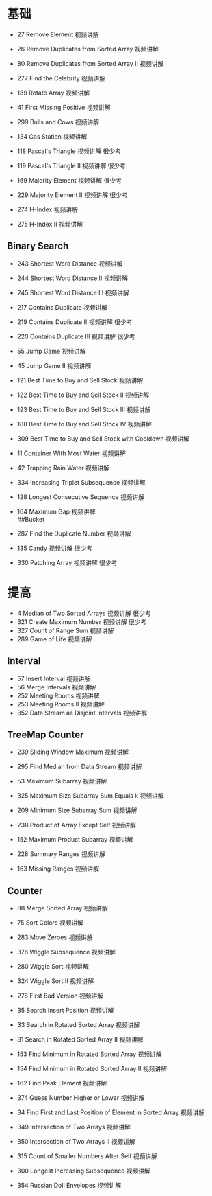 # 基础
- 27	Remove Element	视频讲解
- 26	Remove Duplicates from Sorted Array	视频讲解
- 80	Remove Duplicates from Sorted Array II	视频讲解
- 277	Find the Celebrity	视频讲解
- 189	Rotate Array	视频讲解
- 41	First Missing Positive	视频讲解
- 299	Bulls and Cows	视频讲解
- 134	Gas Station	视频讲解
- 118	Pascal's Triangle	视频讲解	很少考
- 119	Pascal's Triangle II	视频讲解	很少考

- 169	Majority Element	视频讲解	很少考
- 229	Majority Element II	视频讲解	很少考
- 274	H-Index	视频讲解
- 275	H-Index II	视频讲解	
## Binary Search
- 243	Shortest Word Distance	视频讲解
- 244	Shortest Word Distance II	视频讲解
- 245	Shortest Word Distance III	视频讲解
- 217	Contains Duplicate	视频讲解
- 219	Contains Duplicate II	视频讲解	很少考
- 220	Contains Duplicate III	视频讲解	很少考

- 55	Jump Game	视频讲解
- 45	Jump Game II	视频讲解
- 121	Best Time to Buy and Sell Stock	视频讲解
- 122	Best Time to Buy and Sell Stock II	视频讲解
- 123	Best Time to Buy and Sell Stock III	视频讲解
- 188	Best Time to Buy and Sell Stock IV	视频讲解
- 309	Best Time to Buy and Sell Stock with Cooldown	视频讲解
- 11	Container With Most Water	视频讲解
- 42	Trapping Rain Water	视频讲解
- 334	Increasing Triplet Subsequence	视频讲解

- 128	Longest Consecutive Sequence	视频讲解
- 164	Maximum Gap	视频讲解	
##Bucket
- 287	Find the Duplicate Number	视频讲解
- 135	Candy	视频讲解	很少考
- 330	Patching Array	视频讲解	很少考

# 提高			
- 4	Median of Two Sorted Arrays	视频讲解	很少考
- 321	Create Maximum Number	视频讲解	很少考
- 327	Count of Range Sum	视频讲解
- 289	Game of Life	视频讲解 
## Interval			
- 57	Insert Interval	视频讲解
- 56	Merge Intervals	视频讲解
- 252	Meeting Rooms	视频讲解
- 253	Meeting Rooms II	视频讲解
- 352	Data Stream as Disjoint Intervals	视频讲解	
## TreeMap Counter			
- 239	Sliding Window Maximum	视频讲解

- 295	Find Median from Data Stream	视频讲解
- 53	Maximum Subarray	视频讲解
- 325	Maximum Size Subarray Sum Equals k	视频讲解
- 209	Minimum Size Subarray Sum	视频讲解
- 238	Product of Array Except Self	视频讲解
- 152	Maximum Product Subarray	视频讲解
- 228	Summary Ranges	视频讲解
- 163	Missing Ranges	视频讲解 
## Counter			
- 88	Merge Sorted Array	视频讲解
- 75	Sort Colors	视频讲解

- 283	Move Zeroes	视频讲解
- 376	Wiggle Subsequence	视频讲解
- 280	Wiggle Sort	视频讲解
- 324	Wiggle Sort II	视频讲解
- 278	First Bad Version	视频讲解
- 35	Search Insert Position	视频讲解
- 33	Search in Rotated Sorted Array	视频讲解
- 81	Search in Rotated Sorted Array II	视频讲解
- 153	Find Minimum in Rotated Sorted Array	视频讲解
- 154	Find Minimum in Rotated Sorted Array II	视频讲解

- 162	Find Peak Element	视频讲解
- 374	Guess Number Higher or Lower	视频讲解
- 34	Find First and Last Position of Element in Sorted Array	视频讲解
- 349	Intersection of Two Arrays	视频讲解
- 350	Intersection of Two Arrays II	视频讲解
- 315	Count of Smaller Numbers After Self	视频讲解
- 300	Longest Increasing Subsequence	视频讲解
- 354	Russian Doll Envelopes	视频讲解